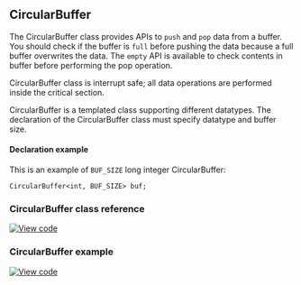 ## CircularBuffer

The CircularBuffer class provides APIs to `push` and `pop` data from a buffer. You should check if the buffer is `full` before pushing the data because a full buffer overwrites the data. The `empty` API is available to check contents in buffer before performing the pop operation.

CircularBuffer class is interrupt safe; all data operations are performed inside the critical section.

CircularBuffer is a templated class supporting different datatypes. The declaration of the CircularBuffer class must specify datatype and buffer size.

#### Declaration example

This is an example of `BUF_SIZE` long integer CircularBuffer:

```
CircularBuffer<int, BUF_SIZE> buf;
```

### CircularBuffer class reference

[![View code](https://www.mbed.com/embed/?type=library)](https://os.mbed.com/docs/development/mbed-os-api-doxy/classmbed_1_1_circular_buffer.html)

### CircularBuffer example

[![View code](https://www.mbed.com/embed/?url=https://os.mbed.com/teams/mbed_example/code/mbed-os-example-circular-buffer/)](https://os.mbed.com/teams/mbed_example/code/mbed-os-example-circular-buffer/file/6c43979d0645/main.cpp)
